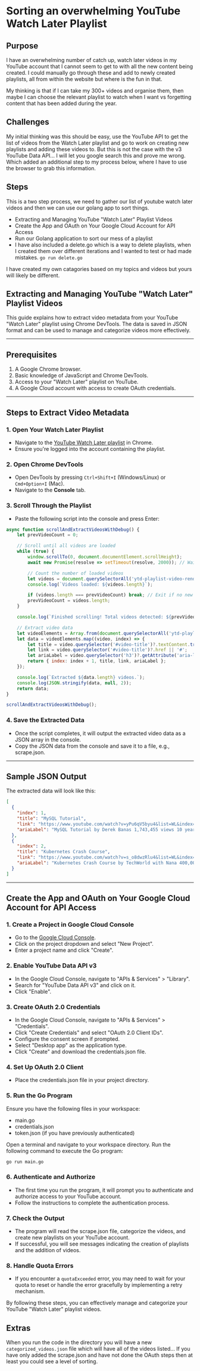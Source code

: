 # Sorting an overwhelming YouTube Watch Later Playlist 

## Purpose 
I have an overwhelming number of catch up, watch later videos in my YouTube account that I cannot seem to get to with all the new content being created. I could manually go through these and add to newly created playlists, all from within the website but where is the fun in that. 

My thinking is that if I can take my 300+ videos and organise them, then maybe I can choose the relevant playlist to watch when I want vs forgetting content that has been added during the year. 

## Challenges
My initial thinking was this should be easy, use the YouTube API to get the list of videos from the Watch Later playlist and go to work on creating new playlists and adding these videos to. But this is not the case with the v3 YouTube Data API... I will let you google search this and prove me wrong. Which added an additional step to my process below, where I have to use the browser to grab this information. 

## Steps 
This is a two step process, we need to gather our list of youtube watch later videos and then we can use our golang app to sort things. 

- Extracting and Managing YouTube "Watch Later" Playlist Videos
- Create the App and OAuth on Your Google Cloud Account for API Access
- Run our Golang application to sort our mess of a playlist 
- I have also included a delete.go which is a way to delete playlists, when I created them over different iterations and I wanted to test or had made mistakes. `go run delete.go` 

I have created my own catagories based on my topics and videos but yours will likely be different. 

## Extracting and Managing YouTube "Watch Later" Playlist Videos

This guide explains how to extract video metadata from your YouTube "Watch Later" playlist using Chrome DevTools. The data is saved in JSON format and can be used to manage and categorize videos more effectively.

---

## **Prerequisites**
1. A Google Chrome browser.
2. Basic knowledge of JavaScript and Chrome DevTools.
3. Access to your "Watch Later" playlist on YouTube.
4. A Google Cloud account with access to create OAuth credentials.

---

## **Steps to Extract Video Metadata**

### 1. **Open Your Watch Later Playlist**
- Navigate to the [YouTube Watch Later playlist](https://www.youtube.com/playlist?list=WL) in Chrome.
- Ensure you're logged into the account containing the playlist.

### 2. **Open Chrome DevTools**
- Open DevTools by pressing `Ctrl+Shift+I` (Windows/Linux) or `Cmd+Option+I` (Mac).
- Navigate to the **Console** tab.

### 3. **Scroll Through the Playlist**
- Paste the following script into the console and press Enter:

```javascript
async function scrollAndExtractVideosWithDebug() {
    let prevVideoCount = 0;

    // Scroll until all videos are loaded
    while (true) {
        window.scrollTo(0, document.documentElement.scrollHeight);
        await new Promise(resolve => setTimeout(resolve, 2000)); // Wait for new content to load

        // Count the number of loaded videos
        let videos = document.querySelectorAll('ytd-playlist-video-renderer');
        console.log(`Videos loaded: ${videos.length}`);

        if (videos.length === prevVideoCount) break; // Exit if no new videos loaded
        prevVideoCount = videos.length;
    }

    console.log(`Finished scrolling! Total videos detected: ${prevVideoCount}`);

    // Extract video data
    let videoElements = Array.from(document.querySelectorAll('ytd-playlist-video-renderer'));
    let data = videoElements.map((video, index) => {
        let title = video.querySelector('#video-title')?.textContent.trim() || 'Unknown Title';
        let link = video.querySelector('#video-title')?.href || '#';
        let ariaLabel = video.querySelector('h3')?.getAttribute('aria-label') || '';
        return { index: index + 1, title, link, ariaLabel };
    });

    console.log(`Extracted ${data.length} videos.`);
    console.log(JSON.stringify(data, null, 2));
    return data;
}

scrollAndExtractVideosWithDebug();
```

### 4. **Save the Extracted Data**
- Once the script completes, it will output the extracted video data as a JSON array in the console.
- Copy the JSON data from the console and save it to a file, e.g., scrape.json.

---

## **Sample JSON Output**
The extracted data will look like this:

```json
[
  {
    "index": 1,
    "title": "MySQL Tutorial",
    "link": "https://www.youtube.com/watch?v=yPu6qV5byu4&list=WL&index=1&t=8s",
    "ariaLabel": "MySQL Tutorial by Derek Banas 1,743,455 views 10 years ago 41 minutes"
  },
  {
    "index": 2,
    "title": "Kubernetes Crash Course",
    "link": "https://www.youtube.com/watch?v=s_o8dwzRlu4&list=WL&index=2&t=0s",
    "ariaLabel": "Kubernetes Crash Course by TechWorld with Nana 400,000 views 3 years ago 25 minutes"
  }
]
```

---

## Create the App and OAuth on Your Google Cloud Account for API Access

### 1. **Create a Project in Google Cloud Console**
- Go to the [Google Cloud Console](https://console.cloud.google.com/).
- Click on the project dropdown and select "New Project".
- Enter a project name and click "Create".

### 2. **Enable YouTube Data API v3**
- In the Google Cloud Console, navigate to "APIs & Services" > "Library".
- Search for "YouTube Data API v3" and click on it.
- Click "Enable".

### 3. **Create OAuth 2.0 Credentials**
- In the Google Cloud Console, navigate to "APIs & Services" > "Credentials".
- Click "Create Credentials" and select "OAuth 2.0 Client IDs".
- Configure the consent screen if prompted.
- Select "Desktop app" as the application type.
- Click "Create" and download the credentials.json file.

### 4. **Set Up OAuth 2.0 Client**
- Place the credentials.json file in your project directory.

### 5. **Run the Go Program**
Ensure you have the following files in your workspace:
- main.go
- credentials.json
- token.json (if you have previously authenticated)

Open a terminal and navigate to your workspace directory.
Run the following command to execute the Go program:

  ```sh
  go run main.go
  ```

### 6. **Authenticate and Authorize**
- The first time you run the program, it will prompt you to authenticate and authorize access to your YouTube account.
- Follow the instructions to complete the authentication process.

### 7. **Check the Output**
- The program will read the scrape.json file, categorize the videos, and create new playlists on your YouTube account.
- If successful, you will see messages indicating the creation of playlists and the addition of videos.

### 8. **Handle Quota Errors**
- If you encounter a `quotaExceeded` error, you may need to wait for your quota to reset or handle the error gracefully by implementing a retry mechanism.

By following these steps, you can effectively manage and categorize your YouTube "Watch Later" playlist videos.

## Extras 

When you run the code in the directory you will have a new `categorized_videos.json` file which will have all of the videos listed... If you have only added the scrape.json and have not done the OAuth steps then at least you could see a level of sorting. 
